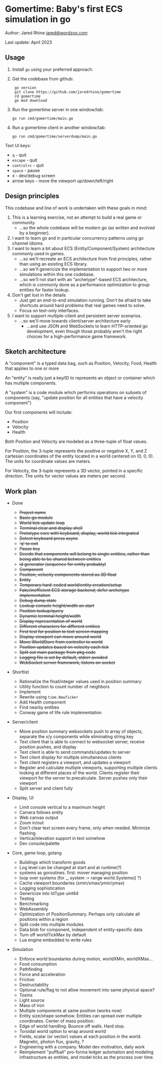 # Gomertime: Baby's first ECS simulation in go

Author: Jared Rhine <jared@wordzoo.com>

Last update: April 2023

## Usage

1. Install `go` using your preferred approach.

1. Get the codebase from github:

   ```shell
    go version
    git clone https://github.com/jaredrhine/gomertime
    cd gomertime
    go mod download
   ```

1. Run the gomertime server in one window/tab:

   ```shell
   go run cmd/gomertime/main.go
   ```

1. Run a gomertime client in another window/tab:

   ```shell
   go run cmd/gomertime/serverdump/main.go
   ```

Text UI keys:

- `q` - quit
- `escape` - quit
- `control+c` - quit
- `space` - pause
- `d` - dev/debug screen
- arrow keys - move the viewport up/down/left/right

## Design principles

This codebase and line of work is undertaken with these goals in mind:

1. This is a learning exercise, not an attempt to build a real game or community.
   - ...so the whole codebase will be modern go (as written and evolved by a beginner).
2. I want to learn go and in particular concurrency patterns using go channel idioms.
3. I want to learn a bit about ECS (Entity/Component/System) architecture commonly used in games.
   - ...so we'll recreate an ECS architecture from first principles, rather than using an existing ECS library.
   - ...so we'll genericize the implementation to support two or more simulations within this one codebase.
   - ...so we'll not start with an "archetype"-based ECS architecture, which is commonly done as a performance optimization to group entities for faster lookup.
4. Don't get lost in the details
   - Just get an end-to-end simulation running. Don't be afraid to take shortcuts around hard problems that real games need to solve.
   - Focus on text-only interfaces.
5. I want to support multiple-client and persistent server scenarios.
   - ...so we'll move towards client/server architecture early
     - ...and use JSON and WebSockets to learn HTTP-oriented go development, even though those probably aren't the right choices for a high-performance game framework.

## Sketch architecture

A "component" is a typed data bag, such as Position, Velocity, Food, Health that applies to one or more

An "entity" is really just a key/ID to represents an object or container which has multiple components.

A "system" is a code module which performs operations on subsets of components (say, "update position for all entities that have a velocity component")

Our first components will include:

- Position
- Velocity
- Health

Both Position and Velocity are modeled as a three-tuple of float values.

For Position, the 3-tuple represents the positive or negative X, Y, and Z cartesian coordinates of the entity located in a world centered on (0, 0, 0). The units for coordinate values are meters.

For Velocity, the 3-tuple represents a 3D vector, pointed in a specific direction. The units for vector values are meters per second.

## Work plan

- Done
  - ~~Project name~~
  - ~~Basic go module~~
  - ~~World tick update loop~~
  - ~~Terminal clear and display shell~~
  - ~~Prototype core with keyboard, display, world tick integrated~~
  - ~~Detect keyboard press async~~
  - ~~'q' to exit~~
  - ~~Pause key~~
  - ~~Decide that components will belong to single entities, rather than being able to be shared between entities~~
  - ~~id generator (sequence for entity probably)~~
  - ~~Component~~
  - ~~Position, velocity components stored as 3D float~~
  - ~~Entity~~
  - ~~Temporary hard-coded world/entity creation/setup~~
  - ~~Fake/inefficient ECS storage backend; defer archetype implementation~~
  - ~~Debug dump state~~
  - ~~Lookup console height/width on start~~
  - ~~Position lookup/query~~
  - ~~Dynamic terminal height/width~~
  - ~~Display representation of world~~
  - ~~Different characters for different entities~~
  - ~~First test for position to text screen mapping~~
  - ~~Display viewport can move around world~~
  - ~~Move WorldStore from controller to world~~
  - ~~Position updates based on velocity each tick~~
  - ~~Split out main package from pkg code~~
  - ~~Logging file is set by default, stderr avoided~~
  - ~~WebSocket server framework, listens on socket~~

- Shortlist
  - Rationalize the float/integer values used in position summary
  - Utility function to count number of neighbors
  - Implement
  - Rewrite using `time.NewTicker`
  - Add Health component
  - Find nearby entities
  - Conway game of life rule implementation

- Server/client
  - Move position summary websockets push to array of objects, separate the x/y components while eliminating string key
  - Text client that is able to connect to websocket server, receive position pushes, and display
  - Text client is able to send commands/updates to server
  - Text client display for multiple simultaneous clients
  - Text client registers a viewport, and updates a viewport
  - Register and calculate multiple viewports, supporting multiple clients looking at different places of the world. Clients register their viewport for the server to precalculate. Server pushes only their viewport
  - Split server and client fully

- Display, UI
  - Limit console vertical to a maximum height
  - Camera follows entity
  - Web canvas output
  - Zoom in/out
  - Don't clear text screen every frame, only when needed. Minimize flashing.
  - Vertical/elevation support in text somehow
  - Dev console/palette

- Core, game loop, golang
  - Buildings which transform goods
  - Log level can be changed at start and at runtime(?)
  - systems as goroutines. first: mover managing position
  - loop over systems (for _, system := range world.Systems() ?)
  - Cache viewport boundaries (xmin/xmax/ymin/ymax)
  - Logging sophistication
  - Genericize into IdType uint64
  - Testing
  - Benchmarking
  - WebAssembly
  - Optimization of PositionSummary. Perhaps only calculate all positions within a region
  - Split code into multiple modules
  - Data blob for component, independent of entity-specific data
  - Turn off worldTickMax by default
  - Lua engine embedded to write rules

- Simulation
  - Enforce world boundaries during motion, worldXMin, worldXMax...
  - Food consumption
  - Pathfinding
  - Force and acceleration
  - Friction
  - Destructability
  - Optional rule/flag to not allow movement into same physical space?
  - Toxins
  - Light source
  - Mass of iron
  - Multiple components at same position (works now)
  - Entity size/shape somehow. Entities can spread over multiple coordinates. Center of mass position.
  - Edge of world handling. Bounce off walls. Hard stop.
  - Toroidal world option to wrap around world
  - Fields, scalar (or vector) values at each position in the world. Magnetic, photon flux, gravity, ?
  - Engineering with a company. Model dev motivation, daily work
  - Reimplement "puffball" pro-forma ledger automation and modeling infrastructure as entities, and model ticks as the process over time.
